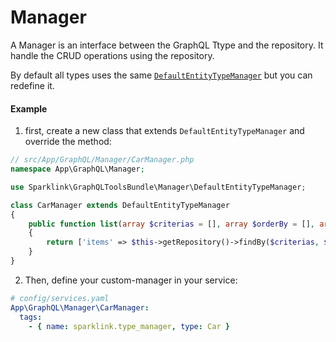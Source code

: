 
Manager
===========

A Manager is an interface between the GraphQL Ttype and the repository.
It handle the CRUD operations using the repository.

 By default all types uses the same [`DefaultEntityTypeManager`](src/Manager/DefaultEntityTypeManager.php) but you can redefine it.
#### Example
1. first, create a new class that extends `DefaultEntityTypeManager` and override the method:
```php
// src/App/GraphQL/Manager/CarManager.php
namespace App\GraphQL\Manager;

use Sparklink\GraphQLToolsBundle\Manager\DefaultEntityTypeManager;

class CarManager extends DefaultEntityTypeManager
{
    public function list(array $criterias = [], array $orderBy = [], array $args = [], ResolveInfo $info = null): array
    {
        return ['items' => $this->getRepository()->findBy($criterias, $orderBy)];
    }
}
```

2. Then, define your custom-manager in your service:
```yaml
# config/services.yaml
App\GraphQL\Manager\CarManager:
  tags:
    - { name: sparklink.type_manager, type: Car }
```
